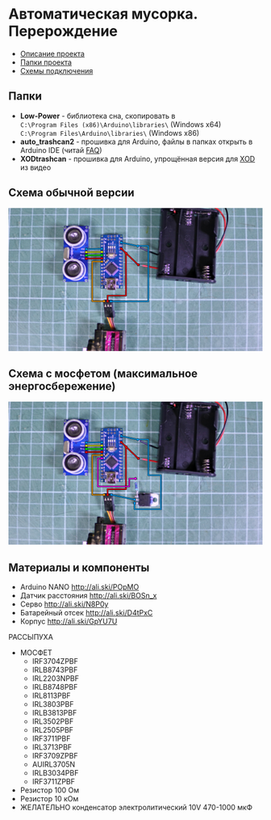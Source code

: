 
# Автоматическая мусорка. Перерождение
* [Описание проекта](#chapter-0)
* [Папки проекта](#chapter-1)
* [Схемы подключения](#chapter-2)



<a id="chapter-0"></a>


<a id="chapter-1"></a>
## Папки
- **Low-Power** - библиотека сна, скопировать в  
`C:\Program Files (x86)\Arduino\libraries\` (Windows x64)  
`C:\Program Files\Arduino\libraries\` (Windows x86)
- **auto_trashcan2** - прошивка для Arduino, файлы в папках открыть в Arduino IDE (читай [FAQ](#chapter-5))
- **XODtrashcan** - прошивка для Arduino, упрощённая версия для [XOD](https://goo.gl/teWUBm) из видео

<a id="chapter-2"></a>
## Схема обычной версии
![СХЕМА](https://github.com/AlexGyver/automaticTrashcan_v2/blob/master/scheme1.jpg)

## Схема с мосфетом (максимальное энергосбережение)
![СХЕМА](https://github.com/AlexGyver/automaticTrashcan_v2/blob/master/scheme2.jpg)

<a id="chapter-3"></a>
## Материалы и компоненты
* Arduino NANO http://ali.ski/POpMO
* Датчик расстояния http://ali.ski/BOSn_x
* Серво http://ali.ski/N8P0y
* Батарейный отсек http://ali.ski/D4tPxC
* Корпус http://ali.ski/GpYU7U

РАССЫПУХА
* МОСФЕТ 
  + IRF3704ZPBF
  + IRLB8743PBF
  + IRL2203NPBF
  + IRLB8748PBF
  + IRL8113PBF
  + IRL3803PBF
  + IRLB3813PBF
  + IRL3502PBF
  + IRL2505PBF
  + IRF3711PBF
  + IRL3713PBF
  + IRF3709ZPBF
  + AUIRL3705N
  + IRLB3034PBF
  + IRF3711ZPBF
* Резистор 100 Ом
* Резистор 10 кОм
* ЖЕЛАТЕЛЬНО конденсатор электролитический 10V 470-1000 мкФ




